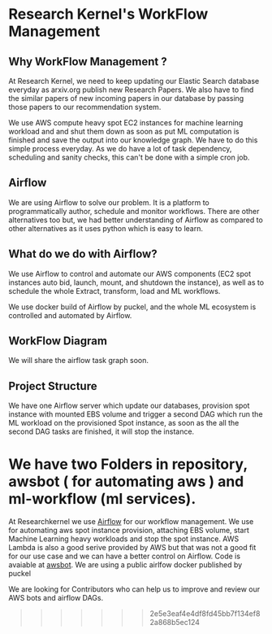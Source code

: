 # Research Kernel's WorkFlow Management

## Why WorkFlow Management ?

At Research Kernel, we need to keep updating our Elastic Search database everyday as arxiv.org publish new Research Papers. We also have to find the similar papers of new incoming papers in our database by passing those papers to our recommendation system. 

We use AWS compute heavy spot EC2 instances for machine learning workload and and shut them down as soon as put ML computation is finished and save the output into our knowledge graph. We have to do this simple process everyday. As we do have a lot of task dependency, scheduling and sanity checks, this can't be done with a simple cron job.  

## Airflow

We are using Airflow to solve our problem. It is a platform to programmatically author, schedule and monitor workflows. There are other alternatives too but, we had better understanding of Airflow as compared to other alternatives as it uses python which is easy to learn. 


## What do we do with Airflow?

We use Airflow to control and automate our AWS components (EC2 spot instances auto bid, launch, mount, and shutdown the instance), as well as to schedule the whole Extract, transform, load and ML workflows. 

We use docker build of Airflow by puckel, and the whole ML ecosystem is controlled and automated by Airflow.

## WorkFlow Diagram 

We will share the airflow task graph soon. 

## Project Structure

We have one Airflow server which update our databases, provision spot instance with mounted EBS volume and trigger a second DAG which run the ML workload on the provisioned Spot instance, as soon as the all the second DAG tasks are finished, it will stop the instance. 

We have two Folders in repository, awsbot ( for automating aws ) and ml-workflow (ml services).
=======
At Researchkernel we use [Airflow](https://github.com/apache/incubator-airflow) for our workflow management. We use for automating aws spot instance provision, attaching EBS volume, start Machine Learning heavy workloads and stop the spot instance. AWS Lambda is also a good serive provided by AWS but that was not a good fit for our use case and we can have a better control on Airflow. Code is avaiable at [awsbot](https://github.com/ResearchKernel/airflow/tree/master/awsbot). 
We are using a public airlfow docker published by puckel 

We are looking for Contributors who can help us to improve and review our AWS bots and airflow DAGs.
>>>>>>> 2e5e3eaf4e4df8fd45bb7f134ef82a868b5ec124
